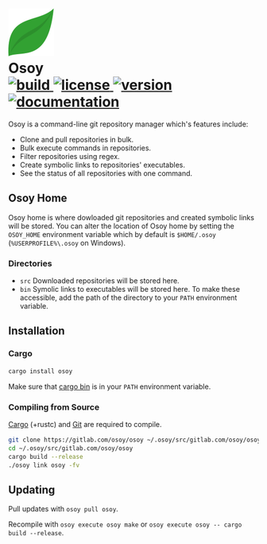 <h1>
  <img src="./logo.svg" />
  <br />
  Osoy
  <br />
  <a href="https://gitlab.com/osoy/osoy/-/commits/master">
    <img alt="build" src="https://img.shields.io/gitlab/pipeline/osoy/osoy/master" />
  </a>
  <a href="https://crates.io/crates/osoy">
    <img alt="license" src="https://img.shields.io/crates/l/osoy" />
  </a>
  <a href="https://crates.io/crates/osoy">
    <img alt="version" src="https://img.shields.io/crates/v/osoy" />
  </a>
  <a href="https://docs.rs/osoy">
      <img alt="documentation" src="https://img.shields.io/badge/docs.rs-osoy-blue"/>
  </a>
</h1>

Osoy is a command-line git repository manager which's features include:

- Clone and pull repositories in bulk.
- Bulk execute commands in repositories.
- Filter repositories using regex.
- Create symbolic links to repositories' executables.
- See the status of all repositories with one command.

## Osoy Home

Osoy home is where dowloaded git repositories and created symbolic links will be stored.
You can alter the location of Osoy home by setting the `OSOY_HOME` environment variable
which by default is `$HOME/.osoy` (`%USERPROFILE%\.osoy` on Windows).

### Directories

- `src` Downloaded repositories will be stored here.
- `bin` Symolic links to executables will be stored here.
  To make these accessible, add the path of the directory to your `PATH` environment variable.

## Installation

### Cargo

```bash
cargo install osoy
```

Make sure that [cargo bin](https://doc.rust-lang.org/stable/cargo/guide/cargo-home.html#directories) is in your `PATH` environment variable.

### Compiling from Source

[Cargo](https://doc.rust-lang.org/cargo) (+rustc) and [Git](https://git-scm.com) are required to compile.

```bash
git clone https://gitlab.com/osoy/osoy ~/.osoy/src/gitlab.com/osoy/osoy
cd ~/.osoy/src/gitlab.com/osoy/osoy
cargo build --release
./osoy link osoy -fv
```

## Updating

Pull updates with `osoy pull osoy`.

Recompile with `osoy execute osoy make` or `osoy execute osoy -- cargo build --release`.
